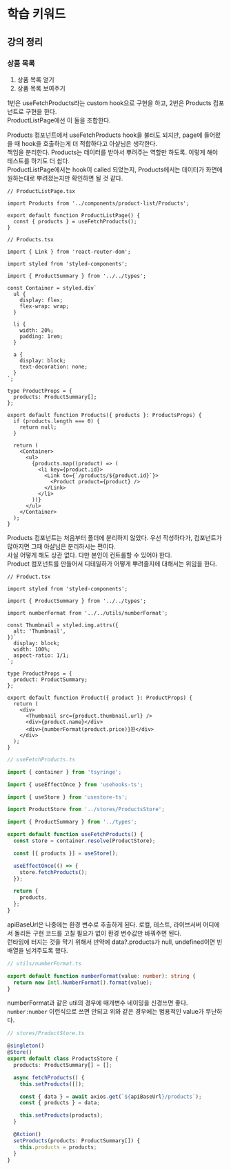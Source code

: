 # 학습 키워드

## 강의 정리

### 상품 목록

1. 상품 목록 얻기
2. 상품 목록 보여주기

1번은 useFetchProducts라는 custom hook으로 구현을 하고, 2번은 Products 컴포넌트로 구현을 한다.  
ProductListPage에선 이 둘을 조합한다.

Products 컴포넌트에서 useFetchProducts hook을 불러도 되지만, page에 들어왔을 때 hook을 호출하는게 더 적합하다고 아샬님은 생각한다.  
책임을 분리한다. Products는 데이터를 받아서 뿌려주는 역할만 하도록. 이렇게 해야 테스트를 하기도 더 쉽다.  
ProductListPage에서는 hook이 called 되었는지, Products에서는 데이터가 화면에 원하는대로 뿌려졌는지만 확인하면 될 것 같다.

```tsx
// ProductListPage.tsx

import Products from '../components/product-list/Products';

export default function ProductListPage() {
  const { products } = useFetchProducts();
}
```

```tsx
// Products.tsx

import { Link } from 'react-router-dom';

import styled from 'styled-components';

import { ProductSummary } from '../../types';

const Container = styled.div`
  ul {
    display: flex;
    flex-wrap: wrap;
  }

  li {
    width: 20%;
    padding: 1rem;
  }

  a {
    display: block;
    text-decoration: none;
  }
`;

type ProductProps = {
  products: ProductSummary[];
};

export default function Products({ products }: ProductsProps) {
  if (products.length === 0) {
    return null;
  }

  return (
    <Container>
      <ul>
        {products.map((product) => (
          <li key={product.id}>
            <Link to={`/products/${product.id}`}>
              <Product product={product} />
            </Link>
          </li>
        ))}
      </ul>
    </Container>
  );
}
```

Products 컴포넌트는 처음부터 폴더에 분리하지 않았다. 우선 작성하다가, 컴포넌트가 많아지면 그때 아샬님은 분리하시는 편이다.  
사실 어떻게 해도 상관 없다. 다만 본인이 컨트롤할 수 있어야 한다.  
Product 컴포넌트를 만들어서 디테일하가 어떻게 뿌려줄지에 대해서는 위임을 한다.

```tsx
// Product.tsx

import styled from 'styled-components';

import { ProductSummary } from '../../types';

import numberFormat from '../../utils/numberFormat';

const Thumbnail = styled.img.attrs({
  alt: 'Thumbnail',
})`
  display: block;
  width: 100%;
  aspect-ratio: 1/1;
`;

type ProductProps = {
  product: ProductSummary;
};

export default function Product({ product }: ProductProps) {
  return (
    <div>
      <Thumbnail src={product.thumbnail.url} />
      <div>{product.name}</div>
      <div>{numberFormat(product.price)}원</div>
    </div>
  );
}
```

```ts
// useFetchProducts.ts

import { container } from 'tsyringe';

import { useEffectOnce } from 'usehooks-ts';

import { useStore } from 'usestore-ts';

import ProductStore from '../stores/ProductsStore';

import { ProductSummary } from '../types';

export default function useFetchProducts() {
  const store = container.resolve(ProductStore);

  const [{ products }] = useStore();

  useEffectOnce(() => {
    store.fetchProducts();
  });

  return {
    products,
  };
}
```

apiBaseUrl은 나중에는 환경 변수로 추출하게 된다. 로컬, 테스트, 라이브서버 어디에서 돌리든 구현 코드를 고칠 필요가 없이 환경 변수값만 바꿔주면 된다.  
런타임에 터지는 것을 막기 위해서 만약에 data?.products가 null, undefined이면 빈 배열을 넘겨주도록 했다.

```ts
// utils/numberFormat.ts

export default function numberFormat(value: number): string {
  return new Intl.NumberFormat().format(value);
}
```

numberFormat과 같은 util의 경우에 매개변수 네이밍을 신경쓰면 좋다. `number:number` 이런식으로 쓰면 안되고 위와 같은 경우에는 범용적인 value가 무난하다.

```ts
// stores/ProductStore.ts

@singleton()
@Store()
export default class ProductsStore {
  products: ProductSummary[] = [];

  async fetchProducts() {
    this.setProducts([]);

    const { data } = await axios.get(`${apiBaseUrl}/products`);
    const { products } = data;

    this.setProducts(products);
  }

  @Action()
  setProducts(products: ProductSummary[]) {
    this.products = products;
  }
}
```
